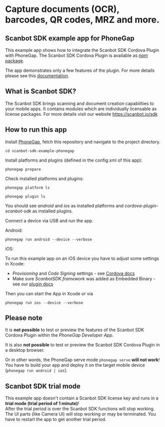 # Capture documents (OCR), barcodes, QR codes, MRZ and more.

## Scanbot SDK example app for PhoneGap

This example app shows how to integrate the Scanbot SDK Cordova Plugin with PhoneGap. 
The Scanbot SDK Cordova Plugin is available as [npm package](https://www.npmjs.com/package/cordova-plugin-scanbot-sdk).

The app demonstrates only a few features of the plugin. For more details please see this [documentation](https://scanbotsdk.github.io/documentation/cordova/).


## What is Scanbot SDK?
The Scanbot SDK brings scanning and document creation capabilities to your mobile apps. 
It contains modules which are individually licensable as license packages. 
For more details visit our website https://scanbot.io/sdk


## How to run this app

Install [PhoneGap](https://phonegap.com), fetch this repository and navigate to the project directory.

`cd scanbot-sdk-example-phonegap`

Install platforms and plugins (defined in the config.xml of this app):

`phonegap prepare`


Check installed platforms and plugins:

`phonegap platform ls`

`phonegap plugin ls`

You should see *android* and *ios* as installed platforms and *cordova-plugin-scanbot-sdk* as installed plugins. 


Connect a device via USB and run the app.

Android:

`phonegap run android --device --verbose`

iOS:

To run this example app on an iOS device you have to adjust some settings in Xcode: 
- *Provisioning* and *Code Signing* settings - see [Cordova docs](https://cordova.apache.org/docs/en/latest/guide/platforms/ios/index.html) 
- Make sure *ScanbotSDK.framework* was added as Embedded Binary - see our [plugin docs](https://scanbotsdk.github.io/documentation/cordova/)

Then you can start the App in Xcode or via 

`phonegap run ios --device --verbose`


## Please note

It is **not possible** to test or preview the features of the Scanbot SDK Cordova Plugin within the *PhoneGap Developer App*. 

It is also **not possible** to test or preview the Scanbot SDK Cordova Plugin in a desktop browser.

Or in other words, the PhoneGap serve mode `phonegap serve` **will not work**! You have to build your app and deploy it on the target mobile device (`phonegap run android | ios`).


## Scanbot SDK trial mode

This example app doesn't contain a Scanbot SDK license key and runs in a **trial mode (trial period of 1 minute)**!  
After the trial period is over the Scanbot SDK functions will stop working. 
The UI parts (like Camera UI) will stop working or may be terminated.
You have to restart the app to get another trial period.
